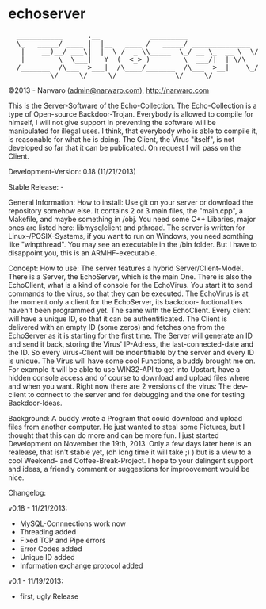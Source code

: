 echoserver
==========

<pre>
  ___________      .__            _________                                
  \_   _____/ ____ |  |__   ____ /   _____/ ______________  __ ___________ 
   |    __)__/ ___\|  |  \ /  _ \\_____  \_/ __ \_  __ \  \/ // __ \_  __ \
   |        \  \___|   Y  (  <_> )        \  ___/|  | \/\   /\  ___/|  | \/
  /_______  /\___  >___|  /\____/_______  /\___  >__|    \_/  \___  >__|   
          \/     \/     \/              \/     \/                 \/      
</pre>
          
  ©2013 - Narwaro (admin@narwaro.com), http://narwaro.com

  This is the Server-Software of the Echo-Collection. The Echo-Collection is a type of Open-source Backdoor-Trojan.
  Everybody is allowed to compile for himself, I will not give support in preventing the software will be manipulated
  for illegal uses. I think, that everybody who is able to compile it, is reasonable for what he is doing.
  The Client, the Virus "itself", is not developed so far that it can be publicated. On request I will pass on the 
  Client. 
  
  Development-Version: 0.18 (11/21/2013)
  
  Stable Release: - 
  
  
  General Information: How to install:
  Use git on your server or download the repository somehow else. It contains 2 or 3 main files, the "main.cpp",
  a Makefile, and maybe something in /obj. You need some C++ Libaries, major ones are listed here: libmysqlclient and 
  pthread. The server is written for Linux-/POSIX-Systems, if you want to run on Windows, you need somthing like 
  "winpthread". You may see an executable in the /bin folder. But I have to disappoint you, this is an ARMHF-executable.
  
  Concept: How to use:
  The server features a hybrid Server/Client-Model. There is a Server, the EchoServer, which is the main One.
  There is also the EchoClient, what is a kind of console for the EchoVirus. You start it to send commands to the
  virus, so that they can be executed. The EchoVirus is at the moment only a client for the EchoServer, its backdoor-
  fuctionalities haven't been programmed yet. The same with the EchoClient. Every client will have a unique ID, so that
  it can be authentificated. The Client is delivered with an empty ID (some zeros) and fetches one from the EchoServer
  as it is starting for the first time. The Server will generate an ID and send it back, storing the Virus' IP-Adress, 
  the last-connected-date and the ID. So every Virus-Client will be indentifiable by the server and every ID is unique.
  The Virus will have some cool Functions, a buddy brought me on. For example it will be able to use WIN32-API to 
  get into Upstart, have a hidden console access and of course to download and upload files where and when you want.
  Right now there are 2 versions of the virus: The dev-client to connect to the server and for debugging and the one
  for testing Backdoor-Ideas. 
  
  Background:
  A buddy wrote a Program that could download and upload files from another computer. He just wanted to steal some 
  Pictures, but I thought that this can do more and can be more fun. I just started Development on November the 19th, 
  2013. Only a few days later here is an realease, that isn't stable yet, (oh long time it will take ;) ) but is a view
  to a cool Weekend- and Coffee-Break-Project. I hope to your delingent support and ideas, a friendly comment or 
  suggestions for improovement would be nice.
  
  Changelog:
  
  v0.18 - 11/21/2013:
  
  - MySQL-Connnections work now
  - Threading added
  - Fixed TCP and Pipe errors
  - Error Codes added
  - Unique ID added
  - Information exchange protocol added
  
  
  v0.1 - 11/19/2013:
  
  - first, ugly Release
  

